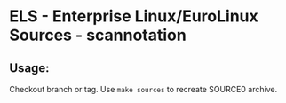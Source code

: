 # ELS - Enterprise Linux/EuroLinux Sources - scannotation
 
## Usage:
  Checkout branch or tag. Use `make sources` to recreate  SOURCE0 archive.
